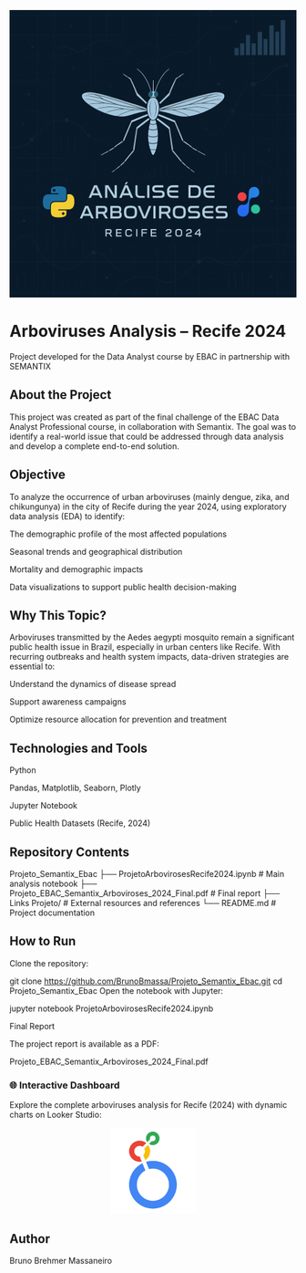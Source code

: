<p align="center">
  <img src="capa_projeto.png" alt="Capa do Projeto - Análise de Arboviroses" width="600">
</p>

# Arboviruses Analysis – Recife 2024
Project developed for the Data Analyst course by EBAC in partnership with SEMANTIX

## About the Project
This project was created as part of the final challenge of the EBAC Data Analyst Professional course, in collaboration with Semantix. The goal was to identify a real-world issue that could be addressed through data analysis and develop a complete end-to-end solution.

## Objective
To analyze the occurrence of urban arboviruses (mainly dengue, zika, and chikungunya) in the city of Recife during the year 2024, using exploratory data analysis (EDA) to identify:

The demographic profile of the most affected populations

Seasonal trends and geographical distribution

Mortality and demographic impacts

Data visualizations to support public health decision-making

## Why This Topic?
Arboviruses transmitted by the Aedes aegypti mosquito remain a significant public health issue in Brazil, especially in urban centers like Recife. With recurring outbreaks and health system impacts, data-driven strategies are essential to:

Understand the dynamics of disease spread

Support awareness campaigns

Optimize resource allocation for prevention and treatment

## Technologies and Tools
Python

Pandas, Matplotlib, Seaborn, Plotly

Jupyter Notebook

Public Health Datasets (Recife, 2024)

## Repository Contents

Projeto_Semantix_Ebac
  ├── ProjetoArbovirosesRecife2024.ipynb     # Main analysis notebook
  ├── Projeto_EBAC_Semantix_Arboviroses_2024_Final.pdf  # Final report
  ├── Links Projeto/                         # External resources and references
  └── README.md                              # Project documentation
  
## How to Run
Clone the repository:

git clone https://github.com/BrunoBmassa/Projeto_Semantix_Ebac.git
cd Projeto_Semantix_Ebac
Open the notebook with Jupyter:

jupyter notebook ProjetoArbovirosesRecife2024.ipynb


Final Report

The project report is available as a PDF:

Projeto_EBAC_Semantix_Arboviroses_2024_Final.pdf

### 🌐 Interactive Dashboard

Explore the complete arboviruses analysis for Recife (2024) with dynamic charts on Looker Studio:

<p align="center">
  <a href="https://lookerstudio.google.com/s/nK-oFLv3x-I" target="_blank">
    <img src="looker_logo.png" alt="Looker Studio Dashboard" width="150"><br>
  </a>
</p>

## Author

Bruno Brehmer Massaneiro
